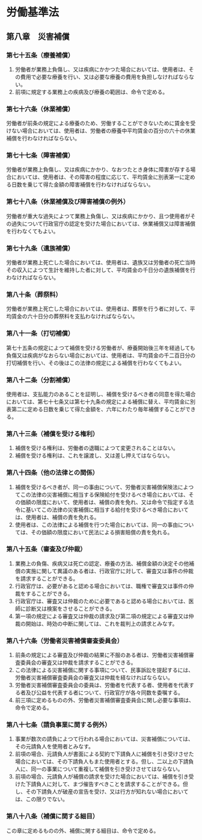 # 労働基準法

## 第八章　災害補償

### 第七十五条（療養補償）

1. 労働者が業務上負傷し、又は疾病にかかつた場合においては、使用者は、その費用で必要な療養を行い、又は必要な療養の費用を負担しなければならない。
2. 前項に規定する業務上の疾病及び療養の範囲は、命令で定める。

### 第七十六条（休業補償）

労働者が前条の規定による療養のため、労働することができないために賃金を受けない場合においては、使用者は、労働者の療養中平均賃金の百分の六十の休業補償を行わなければならない。

### 第七十七条（障害補償）

労働者が業務上負傷し、又は疾病にかかり、なおつたとき身体に障害が存する場合においては、使用者は、その障害の程度に応じて、平均賃金に別表第一に定める日数を乗じて得た金額の障害補償を行わなければならない。

### 第七十八条（休業補償及び障害補償の例外）

労働者が重大な過失によつて業務上負傷し、又は疾病にかかり、且つ使用者がその過失について行政官庁の認定を受けた場合においては、休業補償又は障害補償を行わなくてもよい。

### 第七十九条（遺族補償）

労働者が業務上死亡した場合においては、使用者は、遺族又は労働者の死亡当時その収入によつて生計を維持した者に対して、平均賃金の千日分の遺族補償を行わなければならない。

### 第八十条（葬祭料）

労働者が業務上死亡した場合においては、使用者は、葬祭を行う者に対して、平均賃金の六十日分の葬祭料を支払わなければならない。

### 第八十一条（打切補償）

第七十五条の規定によつて補償を受ける労働者が、療養開始後三年を経過しても負傷又は疾病がなおらない場合においては、使用者は、平均賃金の千二百日分の打切補償を行い、その後はこの法律の規定による補償を行わなくてもよい。

### 第八十二条（分割補償）

使用者は、支払能力のあることを証明し、補償を受けるべき者の同意を得た場合においては、第七十七条又は第七十九条の規定による補償に替え、平均賃金に別表第二に定める日数を乗じて得た金額を、六年にわたり毎年補償することができる。

### 第八十三条（補償を受ける権利）

1. 補償を受ける権利は、労働者の退職によつて変更されることはない。
2. 補償を受ける権利は、これを譲渡し、又は差し押えてはならない。

### 第八十四条（他の法律との関係）

1. 補償を受けるべき者が、同一の事由について、労働者災害補償保険法によつてこの法律の災害補償に相当する保険給付を受けるべき場合においては、その価額の限度において、使用者は、補償の責を免れ、又は命令で指定する法令に基いてこの法律の災害補償に相当する給付を受けるべき場合においては、使用者は、補償の責を免れる。
2. 使用者は、この法律による補償を行つた場合においては、同一の事由については、その価額の限度において民法による損害賠償の責を免れる。

### 第八十五条（審査及び仲裁）

1. 業務上の負傷、疾病又は死亡の認定、療養の方法、補償金額の決定その他補償の実施に関して異議のある者は、行政官庁に対して、審査又は事件の仲裁を請求することができる。
2. 行政官庁は、必要があると認める場合においては、職権で審査又は事件の仲裁をすることができる。
3. 行政官庁は、審査又は仲裁のために必要であると認める場合においては、医師に診断又は検案をさせることができる。
4. 第一項の規定による審査又は仲裁の請求及び第二項の規定による審査又は仲裁の開始は、時効の中断に関しては、これを裁判上の請求とみなす。

### 第八十六条（労働者災害補償審査委員会）

1. 前条の規定による審査及び仲裁の結果に不服のある者は、労働者災害補償審査委員会の審査又は仲裁を請求することができる。
2. この法律による災害補償に関する事項について、民事訴訟を提起するには、労働者災害補償審査委員会の審査又は仲裁を経なければならない。
3. 労働者災害補償審査委員会の委員は、労働者を代表する者、使用者を代表する者及び公益を代表する者について、行政官庁が各々同数を委嘱する。
4. 前三項に定めるものの外、労働者災害補償審査委員会に関し必要な事項は、命令で定める。

### 第八十七条（請負事業に関する例外）

1. 事業が数次の請負によつて行われる場合においては、災害補償については、その元請負人を使用者とみなす。
2. 前項の場合、元請負人が書面による契約で下請負人に補償を引き受けさせた場合においては、その下請負人もまた使用者とする。但し、二以上の下請負人に、同一の事業について重複して補償を引き受けさせてはならない。
3. 前項の場合、元請負人が補償の請求を受けた場合においては、補償を引き受けた下請負人に対して、まづ催告すべきことを請求することができる。但し、その下請負人が破産の宣告を受け、又は行方が知れない場合においては、この限りでない。

### 第八十八条（補償に関する細目）

この章に定めるものの外、補償に関する細目は、命令で定める。
